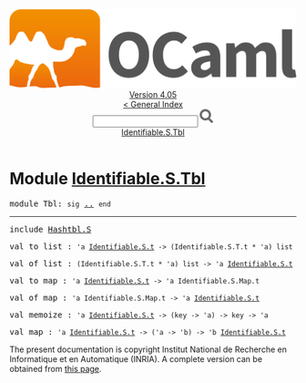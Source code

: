 <!-- ((! set title API !)) ((! set documentation !)) ((! set api !)) ((! set nobreadcrumb !)) -->
<div class="api"><header><nav class="toc brand"><a class="brand" href="https://ocaml.org/"><img src="colour-logo-gray.svg" class="svg" alt="OCaml"></a></nav><nav class="toc"><div class="toc_version"><a href="/docs" id="version-select">Version 4.05</a></div><a href="index.html">&lt; General Index</a><div class="api_search"><input type="text" name="apisearch" id="api_search" oninput="mySearch(false);" onkeypress="this.oninput();" onclick="this.oninput();" onpaste="this.oninput();">
<img src="search_icon.svg" alt="Search" class="svg" onclick="mySearch(false)"></div>
<div id="search_results"></div><div class="toc_title"><a href="#top">Identifiable.S.Tbl</a></div><ul></ul></nav></header>

<h1>Module <a href="type_Identifiable.S.Tbl.html">Identifiable.S.Tbl</a></h1>

<pre><span class="keyword">module</span> Tbl: <code class="code"><span class="keyword">sig</span></code> <a href="Identifiable.S.Tbl.html">..</a> <code class="code"><span class="keyword">end</span></code></pre><hr width="100%">

<pre><span class="keyword">include</span> <a href="Hashtbl.S.html">Hashtbl.S</a></pre>

<pre><span id="VALto_list"><span class="keyword">val</span> to_list</span> : <code class="type">'a <a href="Identifiable.S.html#TYPEt">Identifiable.S.t</a> -&gt; (Identifiable.S.T.t * 'a) list</code></pre>
<pre><span id="VALof_list"><span class="keyword">val</span> of_list</span> : <code class="type">(Identifiable.S.T.t * 'a) list -&gt; 'a <a href="Identifiable.S.html#TYPEt">Identifiable.S.t</a></code></pre>
<pre><span id="VALto_map"><span class="keyword">val</span> to_map</span> : <code class="type">'a <a href="Identifiable.S.html#TYPEt">Identifiable.S.t</a> -&gt; 'a Identifiable.S.Map.t</code></pre>
<pre><span id="VALof_map"><span class="keyword">val</span> of_map</span> : <code class="type">'a Identifiable.S.Map.t -&gt; 'a <a href="Identifiable.S.html#TYPEt">Identifiable.S.t</a></code></pre>
<pre><span id="VALmemoize"><span class="keyword">val</span> memoize</span> : <code class="type">'a <a href="Identifiable.S.html#TYPEt">Identifiable.S.t</a> -&gt; (key -&gt; 'a) -&gt; key -&gt; 'a</code></pre>
<pre><span id="VALmap"><span class="keyword">val</span> map</span> : <code class="type">'a <a href="Identifiable.S.html#TYPEt">Identifiable.S.t</a> -&gt; ('a -&gt; 'b) -&gt; 'b <a href="Identifiable.S.html#TYPEt">Identifiable.S.t</a></code></pre><div class="copyright">The present documentation is copyright Institut National de Recherche en Informatique et en Automatique (INRIA). A complete version can be obtained from <a href="http://caml.inria.fr/pub/docs/manual-ocaml/">this page</a>.</div></div>
